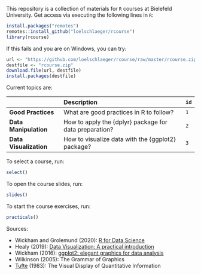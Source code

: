 This repository is a collection of materials for `R` courses at Bielefeld University. Get access via executing the following lines in `R`:

```r
install.packages("remotes")
remotes::install_github("loelschlaeger/rcourse")
library(rcourse)
```

If this fails and you are on Windows, you can try:

```r
url <- "https://github.com/loelschlaeger/rcourse/raw/master/rcourse.zip"
destfile <- "rcourse.zip"
download.file(url, destfile)
install.packages(destfile)
```

Current topics are:

|                         | Description                                            | `id`                 | 
|:------------------------|:-------------------------------------------------------|:---------------------|
| **Good Practices**      | What are good practices in R to follow?                | `1`                  |
| **Data Manipulation**   | How to apply the {dplyr} package for data preparation? | `2`                  |
| **Data Visualization**  | How to visualize data with the {ggplot2} package?      | `3`                  |

To select a course, run:

```r
select()
```

To open the course slides, run:

```r
slides()
```

To start the course exercises, run:

```r
practicals()
```

Sources:

- Wickham and Grolemund (2020): [R for Data Science](https://r4ds.had.co.nz/)
- Healy (2019): [Data Visualization: A practical introduction](https://socviz.co/)
- Wickham (2016): [ggplot2: elegant graphics for data analysis](https://ggplot2-book.org/)
- Wilkinson (2005): The Grammar of Graphics
- [Tufte](https://en.wikipedia.org/wiki/Edward_Tufte) (1983): The Visual Display of Quantitative Information
